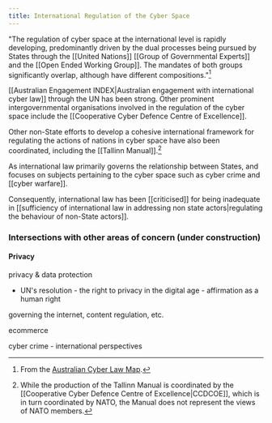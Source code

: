 ```yaml
---
title: International Regulation of the Cyber Space
---
```

"The regulation of cyber space at the international level is rapidly developing, predominantly driven by the dual processes being pursued by States through the [[United Nations]] [[Group of Governmental Experts]] and the [[Open Ended Working Group]]. The mandates of both groups significantly overlap, although have different compositions."[^1]

[[Australian Engagement INDEX|Australian engagement with international cyber law]] through the UN has been strong. Other prominent intergovernmental organisations involved in the regulation of the cyber space include the [[Cooperative Cyber Defence Centre of Excellence]].

Other non-State efforts to develop a cohesive international framework for regulating the actions of nations in cyber space have also been coordinated, including the [[Tallinn Manual]].[^2]

As international law primarily governs the relationship between States, and focuses on subjects pertaining to the cyber space such as cyber crime and [[cyber warfare]].

Consequently, international law has been [[criticised]] for being inadequate in [[sufficiency of international law in addressing non state actors|regulating the behaviour of non-State actors]].

### Intersections with other areas of concern (under construction)

#### Privacy

privacy & data protection

- UN's resolution - the right to privacy in the digital age - affirmation as a human right

governing the internet, content regulation, etc.

ecommerce

cyber crime - international perspectives

[^1]: From the [Australian Cyber Law Map](http://austlii.community/foswiki/CyberLaw/AustralianCyberLawMap/InternationalCyberEngagement).
[^2]: While the production of the Tallinn Manual is coordinated by the [[Cooperative Cyber Defence Centre of Excellence|CCDCOE]], which is in turn coordinated by NATO, the Manual does not represent the views of NATO members.
